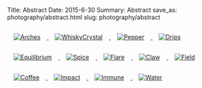 Title: Abstract
Date: 2015-6-30
Summary: Abstract
save_as: photography/abstract.html
slug: photography/abstract

<a href="../images/portfolio/Abstract/01_Arches.jpg" class="swipebox" title="Arches">
	<img src="../images/portfolio/Abstract/thumb_01_Arches.jpg" alt="Arches" style="padding: 15px;"/>
</a>

<a href="../images/portfolio/Abstract/02_WhiskyCrystal.jpg" class="swipebox" title="WhiskyCrystal">
	<img src="../images/portfolio/Abstract/thumb_02_WhiskyCrystal.jpg" alt="WhiskyCrystal" style="padding: 15px;"/>
</a>

<a href="../images/portfolio/Abstract/03_Pepper.jpg" class="swipebox" title="Pepper">
	<img src="../images/portfolio/Abstract/thumb_03_Pepper.jpg" alt="Pepper" style="padding: 15px;"/>
</a>

<a href="../images/portfolio/Abstract/04_Drips.jpg" class="swipebox" title="Drips">
	<img src="../images/portfolio/Abstract/thumb_04_Drips.jpg" alt="Drips" style="padding: 15px;"/>
</a>

<a href="../images/portfolio/Abstract/05_Equilibrium.jpg" class="swipebox" title="Equilibrium">
	<img src="../images/portfolio/Abstract/thumb_05_Equilibrium.jpg" alt="Equilibrium" style="padding: 15px;"/>
</a>

<a href="../images/portfolio/Abstract/06_Spice.jpg" class="swipebox" title="Spice">
	<img src="../images/portfolio/Abstract/thumb_06_Spice.jpg" alt="Spice" style="padding: 15px;"/>
</a>

<a href="../images/portfolio/Abstract/07_Flare.jpg" class="swipebox" title="Flare">
	<img src="../images/portfolio/Abstract/thumb_07_Flare.jpg" alt="Flare" style="padding: 15px;"/>
</a>

<a href="../images/portfolio/Abstract/08_Claw.jpg" class="swipebox" title="Claw">
	<img src="../images/portfolio/Abstract/thumb_08_Claw.jpg" alt="Claw" style="padding: 15px;"/>
</a>

<a href="../images/portfolio/Abstract/09_Field.jpg" class="swipebox" title="Field">
	<img src="../images/portfolio/Abstract/thumb_09_Field.jpg" alt="Field" style="padding: 15px;"/>
</a>

<a href="../images/portfolio/Abstract/10_Coffee.jpg" class="swipebox" title="Coffee">
	<img src="../images/portfolio/Abstract/thumb_10_Coffee.jpg" alt="Coffee" style="padding: 15px;"/>
</a>

<a href="../images/portfolio/Abstract/11_Impact.jpg" class="swipebox" title="Impact">
	<img src="../images/portfolio/Abstract/thumb_11_Impact.jpg" alt="Impact" style="padding: 15px;"/>
</a>

<a href="../images/portfolio/Abstract/12_Immune.jpg" class="swipebox" title="Immune">
	<img src="../images/portfolio/Abstract/thumb_12_Immune.jpg" alt="Immune" style="padding: 15px;"/>
</a>

<a href="../images/portfolio/Abstract/13_Water.jpg" class="swipebox" title="Water">
	<img src="../images/portfolio/Abstract/thumb_13_Water.jpg" alt="Water" style="padding: 15px;"/>
</a>



<script type="text/javascript">
	;( function( $ ) {
	$( "../swipebox" ).swipebox();
	} )( jQuery );
</script>


